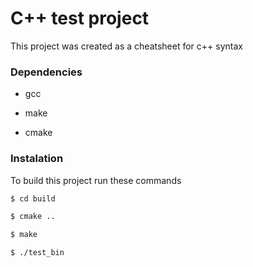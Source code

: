 # C++ test project

This project was created as a cheatsheet for c++ syntax

### Dependencies

* gcc

* make

* cmake

### Instalation

To build this project run these commands

```bash
$ cd build

$ cmake ..

$ make

$ ./test_bin
```
